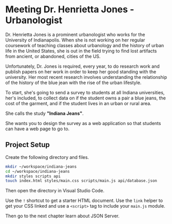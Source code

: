 # Meeting Dr. Henrietta Jones - Urbanologist

Dr. Henrietta Jones is a prominent urbanologist who works for the University of Indianapolis. When she is not working on her regular coursework of teaching classes about urbanology and the history of urban life in the United States, she is out in the field trying to find lost artifacts from ancient, or abandoned, cities of the US.

Unfortunately, Dr. Jones is required, every year, to do research work and publish papers on her work in order to keep her good standing with the university. Her most recent research involves understanding the relationship of the history of the blue jean with the rise of the urban lifestyle.

To start, she's going to send a survey to students at all Indiana universities, her's included, to collect data on if the student owns a pair a blue jeans, the cost of the garment, and if the student lives in an urban or rural area.

She calls the study **"Indiana Jeans"**.

She wants you to design the survey as a web application so that students can have a web page to go to.

## Project Setup

Create the following directory and files.

```sh
mkdir ~/workspace/indiana-jeans
cd ~/workspace/indiana-jeans
mkdir styles scripts api
touch index.html styles/main.css scripts/main.js api/database.json
```

Then open the directory in Visual Studio Code.

Use the `!` shortcut to get a starter HTML document. Use the `link` helper to get your CSS linked and use a `<script>` tag to include your `main.js` module.

Then go to the next chapter learn about JSON Server.
